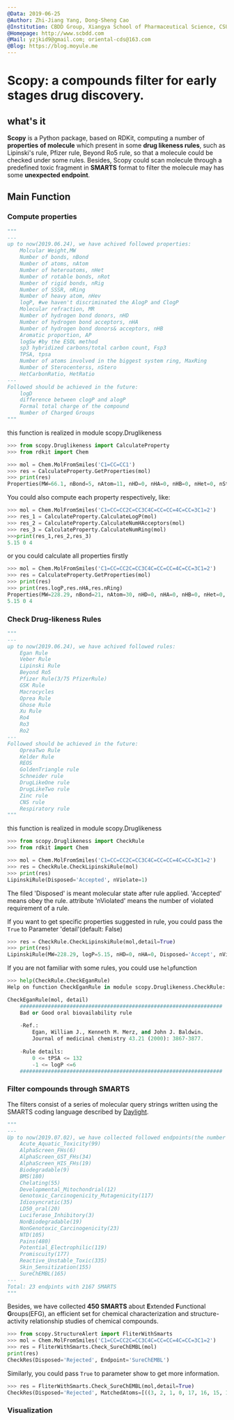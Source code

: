 ```yaml
---
@Data: 2019-06-25
@Author: Zhi-Jiang Yang, Dong-Sheng Cao
@Institution: CBDD Group, Xiangya School of Pharmaceutical Science, CSU, China，
@Homepage: http://www.scbdd.com
@Mail: yzjkid9@gmail.com; oriental-cds@163.com
@Blog: https://blog.moyule.me
---
```


# Scopy: a compounds filter for early stages drug discovery.

## what's it

**Scopy** is a Python package, based on RDKit, computing a number of **properties** **of molecule** which present in some **drug likeness rules**, such as Lipinski's rule, Pfizer rule, Beyond Ro5 rule, so that a molecule could be checked under some rules. Besides, Scopy could scan molecule through a predefined toxic fragment in **SMARTS** format to filter the molecule may has some **unexpected endpoint**.

## Main Function

### Compute properties

```python
"""
---
up to now(2019.06.24), we have achived followed properties:
    Molcular Weight,MW
    Number of bonds, nBond
    Number of atoms, nAtom
    Number of heteroatoms, nHet
    Number of rotable bonds, nRot
    Number of rigid bonds, nRig
    Number of SSSR, nRing
    Number of heavy atom, nHev
    logP, #we haven't discriminated the AlogP and ClogP
    Molecular refraction, MR
    Number of hydrogen bond donors, nHD
    Number of hydrogen bond acceptors, nHA
    Number of hydrogen bond donors& acceptors, nHB
    Aromatic proportion, AP
    logSw #by the ESOL method
    sp3 hybridized carbons/total carbon count, Fsp3
    TPSA, tpsa
    Number of atoms involved in the biggest system ring, MaxRing
    Number of Sterocenterss, nStero
    HetCarbonRatio, HetRatio
---
Followed should be achieved in the future:
    logD
    difference between clogP and alogP
    Formal total charge of the compound
    Number of Charged Groups
"""
```
this function is realized in module scopy.Druglikeness

```python
>>> from scopy.Druglikeness import CalculateProperty
>>> from rdkit import Chem
```

```python
>>> mol = Chem.MolFromSmiles('C1=CC=CC1')
>>> res = CalculateProperty.GetProperties(mol)
>>> print(res)
Properties(MW=66.1, nBond=5, nAtom=11, nHD=0, nHA=0, nHB=0, nHet=0, nStero=0, nHev=5, nRot=0, nRig=5, nRing=1, logP=1.5, logSw=-1.21, MR=22.9, tPSA=0.0, AP=0.0, HetRatio=0.0, Fsp3=0.2, MaxRing=5)
```

You could also compute each property respectively, like:

```python
>>> mol = Chem.MolFromSmiles('C1=CC=CC2C=CC3C4C=CC=CC=4C=CC=3C1=2')
>>> res_1 = CalculateProperty.CalculateLogP(mol)
>>> res_2 = CalculateProperty.CalculateNumHAcceptors(mol)
>>> res_3 = CalculateProperty.CalculateNumRing(mol)
>>>print(res_1,res_2,res_3)
5.15 0 4
```

or you could calculate all properties firstly

```python
>>> mol = Chem.MolFromSmiles('C1=CC=CC2C=CC3C4C=CC=CC=4C=CC=3C1=2')
>>> res = CalculateProperty.GetProperties(mol)
>>> print(res)
>>> print(res.logP,res.nHA,res.nRing)
Properties(MW=228.29, nBond=21, nAtom=30, nHD=0, nHA=0, nHB=0, nHet=0, nStero=0, nHev=18, nRot=0, nRig=21, nRing=4, logP=5.15, logSw=-5.28, MR=78.96, tPSA=0.0, AP=1.0, HetRatio=0.0, Fsp3=0.0, MaxRing=18)
5.15 0 4
```

### Check Drug-likeness Rules

```python
"""
---
up to now(2019.06.24), we have achived followed rules:
    Egan Rule
    Veber Rule
    Lipinski Rule
    Beyond Ro5
    Pfizer Rule(3/75 PfizerRule)
    GSK Rule
    Macrocycles
    Oprea Rule
    Ghose Rule
   	Xu Rule
    Ro4
    Ro3
    Ro2
---
Followed should be achieved in the future:
    OpreaTwo Rule
    Kelder Rule
    REOS
    GoldenTriangle rule
    Schneider rule
    DrugLikeOne rule
    DrugLikeTwo rule
    Zinc rule
    CNS rule
    Respiratory rule
"""
```

this function is realized in module scopy.Druglikeness

```python
>>> from scopy.Druglikeness import CheckRule
>>> from rdkit import Chem

>>> mol = Chem.MolFromSmiles('C1=CC=CC2C=CC3C4C=CC=CC=4C=CC=3C1=2')
>>> res = CheckRule.CheckLipinskiRule(mol)
>>> print(res)
LipinskiRule(Disposed='Accepted', nViolate=1)
```

The filed 'Disposed' is meant molecular state after rule applied. 'Accepted' means obey the rule. attribute 'nViolated' means the number of violated requirement of a rule.

If you want to get specific properties suggested in rule, you could pass the <code>True</code>  to Parameter 'detail'(default: False)

```python
>>> res = CheckRule.CheckLipinskiRule(mol,detail=True)
>>> print(res)
LipinskiRule(MW=228.29, logP=5.15, nHD=0, nHA=0, Disposed='Accept', nViolated=1)
```

If you are  not familiar with some rules, you could use <code>help</code>function

```python
>>> help(CheckRule.CheckEganRule)
Help on function CheckEganRule in module scopy.Druglikeness.CheckRule:

CheckEganRule(mol, detail)
    #################################################################
    Bad or Good oral biovailability rule
    
    -Ref.:
        Egan, William J., Kenneth M. Merz, and John J. Baldwin. 
        Journal of medicinal chemistry 43.21 (2000): 3867-3877.
        
    -Rule details:
        0 <= tPSA <= 132
        -1 <= logP <=6
    #################################################################
```

### Filter compounds through SMARTS

The filters consist of a series of molecular query strings written using the SMARTS coding language described by [Daylight](https://www.daylight.com/). 

```python
"""
---
Up to now(2019.07.02), we have collected followed endpoints(the number of SMARTS):
	Acute_Aquatic_Toxicity(99)
	AlphaScreen_FHs(6)
	AlphaScreen_GST_FHs(34)
	AlphaScreen_HIS_FHs(19)
	Biodegradable(9)
	BMS(180)
	Chelating(55)
	Developmental_Mitochondrial(12)
	Genotoxic_Carcinogenicity_Mutagenicity(117)
	Idiosyncratic(35)
	LD50_oral(20)
	Luciferase_Inhibitory(3)
	NonBiodegradable(19)
	NonGenotoxic_Carcinogenicity(23)
	NTD(105)
	Pains(480)
	Potential_Electrophilic(119)
	Promiscuity(177)
	Reactive_Unstable_Toxic(335)
	Skin_Sensitization(155)
	SureChEMBL(165)
---	
Total: 23 endpints with 2167 SMARTS
"""
```

Besides, we have collected **450 SMARTS** about **E**xtended **F**unctional **G**roups(EFG), an efficient set
for chemical characterization and structure-activity relationship studies of chemical compounds.

```python
>>> from scopy.StructureAlert import FliterWithSmarts
>>> mol = Chem.MolFromSmiles('C1=CC=CC2C=CC3C4C=CC=CC=4C=CC=3C1=2')
>>> res = FliterWithSmarts.Check_SureChEMBL(mol)
print(res)
CheckRes(Disposed='Rejected', Endpoint='SureChEMBL')
```

Similarly, you could pass <code>True</code> to parameter show to get more information.

```python
>>> res = FliterWithSmarts.Check_SureChEMBL(mol,detail=True)
CheckRes(Disposed='Rejected', MatchedAtoms=[((3, 2, 1, 0, 17, 16, 15, 14, 13, 8, 7, 6, 5, 4), (12, 11, 10, 9, 8, 7, 6, 5, 4, 17, 16, 15, 14, 13))], MatchedNames=['Polynuclear_Aromatic_2'], Endpoint='SureChEMBL')
```

### Visualization

